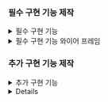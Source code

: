 ### 필수 구현 기능 제작
<details>
<summary> 필수 구현 기능 </summary>
    
    # 과제목표
    
    - 한 사람 당 본인을 대표할 수 있는 이미지를 필요한 만큼 준비해주세요.
    - 모든 카드 매칭 성공 시, 팀원들의 이름 및 사진 한 눈에 보여주기 / 실패 시 실패를 알리는 문구 노출
    - 추가 기능 구현을 살펴보고 게임에 여러 요소를 더하여 우리만의 게임을 제작해봅시다.
    
    # 역할분담
    
    1. 이준영 : StartScene, Audio(시작 화면, 화면 전환)
    2. 한예준 : Card (랜덤 이미지 삽입)
    3. 최홍진 : UI (시간 측정, 게임 종료 UI)
    4. 송치웅 : GameManager (게임 진행에 필요한 C# 작성)
    5. 윤지민 : Board (카드 랜덤 배치 및 뒤집기, 파괴)

</details>

<details>
<summary> 필수 구현 기능 와이어 프레임 </summary>
    
    ![image](https://github.com/user-attachments/assets/add5a3ef-adea-45f1-92ae-e550df637090)



</details>




### 추가 구현 기능 제작
<details>
<summary> 추가 구현 기능 </summary>
    
    # 1. 추가 구현 기능 기획
    
    - 난이도 시스템 구현
        - 1스테이지: 12장 (3x4)
        - 2스테이지: 16장 (4x4)
        - 3스테이지: 20장 (5x4)
        - 히든 스테이지: 20장 (5x4), 중간에 화면 가리는 오브젝트 출현
    - 스테이지 클리어 시 아바타 및 사진 UI표시
    - 기존 클리어 UI → 히든 스테이지 클리어 UI로 변경
    - 게임 연출 추가
    - 각종 행동에 사운드 삽입
    
    # 2. 역할분담
    
    ### 2-1. 게임에 필요한 매니저 생성
    
    **게임 매니저 추가기능 작성 (송치웅)**
    
    - 난이도 시스템 추가 (정보 값을 저장하여 다른 씬으로 전달)
    - 각 스테이지에 60초 시간 제한 추가
    - 게임 오버 시 점수와 스테이지 표기 추가
    
    **버튼 매니저 추가 (이준영)**
    
    - 스테이지 이동 버튼, 게임 재시작 버튼 등 일괄 관리
    
    **사운드 매니저 추가 (이준영)**
    
    - 카드를 클릭하거나 뒤집을 때, 게임이 시작될 때, 진행 중 성공 또는 실패 시 효과음을 삽입
    - 타이머 시간이 촉박할 때, 게이머에게 경고하는 배경 음악으로 변경
    
    ### 2-2. 게임에 연출 (한예준)
    
    **카드가 뒤집어지는 모습을 애니메이션으로 추가**
    
    - 카드를 클릭했을 때 애니메이션으로 Y축을 180도 회전
    - 두 카드의 사진이 서로 같을 시 회전하며 소멸하는 애니메이션 추가
    - 두 카드의 사진이 서로 다를 시
    
    ### 2-3. 스테이지 or 난이도 추가하기 **(윤지민)**
    
    **카드의 개수가 늘어난 더 어려운 스테이지 구현**
    
    - 난이도 변수를 가져와 1줄씩 추가
    - 1스테이지: 12장 (3×4) 이준영님 사진추가
    - 2스테이지: 16장 (4×4) 한예준님, 윤지민님 사진추가
    - 3스테이지: 20장 (5×4) 최홍진님, 송치웅님 사진추가
    
    **스테이지 선택, 구분 가능한 화면 제작 (최홍진)**
    
    - 와이어 프레임 기반으로 UI제작
    
    ### **2-4.히든 스테이지 구현하기**
    
    **해금 조건  : 스테이지3을 20초 이상 남기고 클리어 (이준영)**
    
    - 3스테이지 클리어시 20초 조건을 확인하여 만족 못할시 난이도 변수값 - / 만족시 해금
    
    **기본 베이스 스테이지 3에 중간 중간에 화면을 가리는 오브젝트 출현. (최홍진)**
    
    - 잉크(커지고 점점 사라지는 효과)프리팹 생성

</details>

<details>
- 추가 구현 기능 와이어 프레임
    
    ![image (1)](https://github.com/user-attachments/assets/9bce4bca-68ec-476e-b479-f991524d396f)

    https://www.figma.com/board/kqfsLfo242uS1RmSHz0248/Welcome-to-FigJam?node-id=0-1&p=f&t=LT1XHxGTUypk7tS4-0

</details>


























